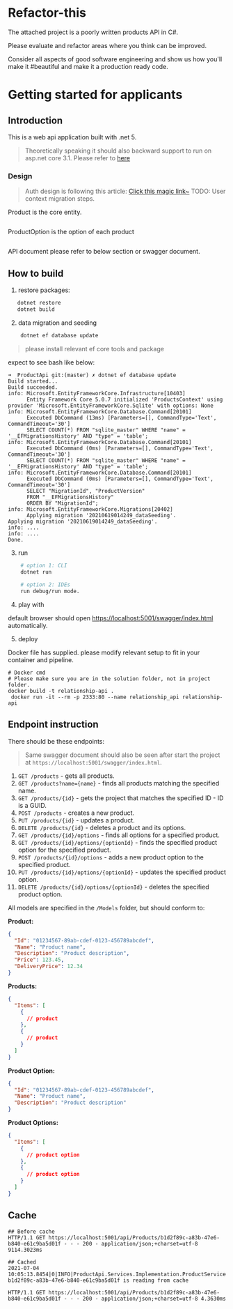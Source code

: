 # Refactor-this
The attached project is a poorly written products API in C#.

Please evaluate and refactor areas where you think can be improved.

Consider all aspects of good software engineering and show us how you'll make it #beautiful and make it a production ready code.

# Getting started for applicants
## Introduction
This is a web api application built with .net 5.
> Theoretically speaking it should also backward support to run on asp.net core 3.1. 
> Please refer to [here](https://docs.microsoft.com/en-us/dotnet/core/dotnet-five)

### Design
> Auth design is following this article: [Click this magic link~](https://jasonwatmore.com/post/2021/05/25/net-5-simple-api-for-authentication-registration-and-user-management)
> TODO: User context migration steps.

Product is the core entity. 
```json

```

ProductOption is the option of each product
```json

```

API document please refer to below section or swagger document.

## How to build
1. restore packages:
```bash
   dotnet restore
   dotnet build
```
2. data migration and seeding
```bash
    dotnet ef database update
```
> please install relevant ef core tools and package

expect to see bash like below:
```console
➜  ProductApi git:(master) ✗ dotnet ef database update
Build started...
Build succeeded.
info: Microsoft.EntityFrameworkCore.Infrastructure[10403]
      Entity Framework Core 5.0.7 initialized 'ProductsContext' using provider 'Microsoft.EntityFrameworkCore.Sqlite' with options: None
info: Microsoft.EntityFrameworkCore.Database.Command[20101]
      Executed DbCommand (13ms) [Parameters=[], CommandType='Text', CommandTimeout='30']
      SELECT COUNT(*) FROM "sqlite_master" WHERE "name" = '__EFMigrationsHistory' AND "type" = 'table';
info: Microsoft.EntityFrameworkCore.Database.Command[20101]
      Executed DbCommand (0ms) [Parameters=[], CommandType='Text', CommandTimeout='30']
      SELECT COUNT(*) FROM "sqlite_master" WHERE "name" = '__EFMigrationsHistory' AND "type" = 'table';
info: Microsoft.EntityFrameworkCore.Database.Command[20101]
      Executed DbCommand (0ms) [Parameters=[], CommandType='Text', CommandTimeout='30']
      SELECT "MigrationId", "ProductVersion"
      FROM "__EFMigrationsHistory"
      ORDER BY "MigrationId";
info: Microsoft.EntityFrameworkCore.Migrations[20402]
      Applying migration '20210619014249_dataSeeding'.
Applying migration '20210619014249_dataSeeding'.
info: ....
info: ....
Done.
```

3. run
```bash
    # option 1: CLI
    dotnet run
    
    # option 2: IDEs
    run debug/run mode.
```

4. play with

default browser should open [https://localhost:5001/swagger/index.html](https://localhost:5001/swagger/index.html) automatically. 

5. deploy

Docker file has supplied. please modify relevant setup to fit in your container and pipeline.

```
# Docker cmd
# Please make sure you are in the solution folder, not in project folder.
docker build -t relationship-api .
 docker run -it --rm -p 2333:80 --name relationship_api relationship-api
```



## Endpoint instruction

There should be these endpoints:

> Same swagger document should also be seen after start the project at `https://localhost:5001/swagger/index.html`.

1. `GET /products` - gets all products.
2. `GET /products?name={name}` - finds all products matching the specified name.
3. `GET /products/{id}` - gets the project that matches the specified ID - ID is a GUID.
4. `POST /products` - creates a new product.
5. `PUT /products/{id}` - updates a product.
6. `DELETE /products/{id}` - deletes a product and its options.
7. `GET /products/{id}/options` - finds all options for a specified product.
8. `GET /products/{id}/options/{optionId}` - finds the specified product option for the specified product.
9. `POST /products/{id}/options` - adds a new product option to the specified product.
10. `PUT /products/{id}/options/{optionId}` - updates the specified product option.
11. `DELETE /products/{id}/options/{optionId}` - deletes the specified product option.

All models are specified in the `/Models` folder, but should conform to:

**Product:**
```json
{
  "Id": "01234567-89ab-cdef-0123-456789abcdef",
  "Name": "Product name",
  "Description": "Product description",
  "Price": 123.45,
  "DeliveryPrice": 12.34
}
```

**Products:**

```json
{
  "Items": [
    {
      // product
    },
    {
      // product
    }
  ]
}
```

**Product Option:**
```json
{
  "Id": "01234567-89ab-cdef-0123-456789abcdef",
  "Name": "Product name",
  "Description": "Product description"
}
```

**Product Options:**
```json
{
  "Items": [
    {
      // product option
    },
    {
      // product option
    }
  ]
}
```

## Cache

```
## Before cache
HTTP/1.1 GET https://localhost:5001/api/Products/b1d2f89c-a83b-47e6-b840-e61c9ba5d01f - - - 200 - application/json;+charset=utf-8 9114.3023ms 

## Cached
2021-07-04 10:05:13.8454|0|INFO|ProductApi.Services.Implementation.ProductService|Product b1d2f89c-a83b-47e6-b840-e61c9ba5d01f is reading from cache 

HTTP/1.1 GET https://localhost:5001/api/Products/b1d2f89c-a83b-47e6-b840-e61c9ba5d01f - - - 200 - application/json;+charset=utf-8 4.3630ms 


```

